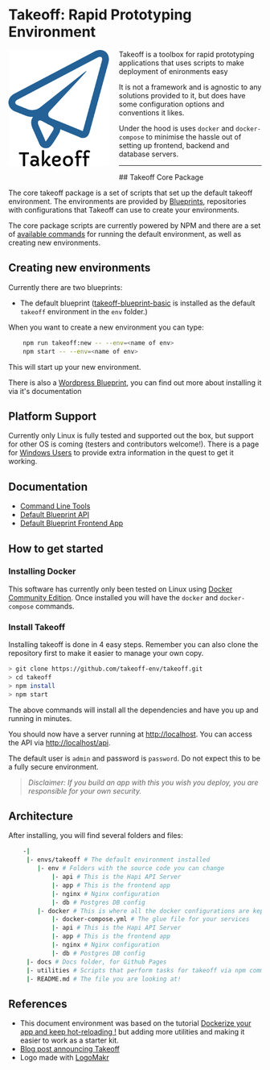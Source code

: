 # Takeoff: Rapid Prototyping Environment

<img src="docs/assets/logo.png" width="200px" align="left" style="margin-right:20px; margin-bottom:20px;" />

Takeoff is a toolbox for rapid prototyping applications that uses scripts to make deployment of enironments easy

It is not a framework and is agnostic to any solutions provided to it, but does have some configuration options and conventions it likes.

Under the hood is uses `docker` and `docker-compose` to minimise the hassle out of setting up frontend, backend and database servers.

<hr />
<div />
## Takeoff Core Package

The core takeoff package is a set of scripts that set up the default takeoff environment. The environments are provided by [Blueprints](docs/blueprints.md), repositories with configurations that Takeoff can use to create your environments.

The core package scripts are currently powered by NPM and there are a set of [available commands](docs/command-line.md) for running the default environment, as well as creating new environments.



## Creating new environments

Currently there are two blueprints:

* The default blueprint ([takeoff-blueprint-basic](https://github.com/takeoff-env/takeoff-blueprint-basic) is installed as the default `takeoff` environment in the `env` folder.)

When you want to create a new environment you can type:

```bash
    npm run takeoff:new -- --env=<name of env>
    npm start -- --env=<name of env>
```

This will start up your new environment.

There is also a [Wordpress Blueprint](https://github.com/takeoff-env/takeoff-blueprint-wordpress), you can find out more about installing it via it's documentation

## Platform Support

Currently only Linux is fully tested and supported out the box, but support for other OS is coming (testers and contributors welcome!). There is a page for [Windows Users](docs/windows-setup.md) to provide extra information in the quest to get it working.

## Documentation

* [Command Line Tools](docs/command-line.md)
* [Default Blueprint API](https://github.com/takeoff-env/takeoff-blueprint-basic/blob/master/env/api/README.md)
* [Default Blueprint Frontend App](https://github.com/takeoff-env/takeoff-blueprint-basic/blob/master/env/app/README.md)

## How to get started

### Installing Docker

This software has currently only been tested on Linux using [Docker Community Edition](https://www.docker.com/community-edition). Once installed you will have the `docker` and `docker-compose` commands.

### Install Takeoff

Installing takeoff is done in 4 easy steps.  Remember you can also clone the repository first to make it easier to manage your own copy.

```bash
> git clone https://github.com/takeoff-env/takeoff.git
> cd takeoff
> npm install
> npm start
```

The above commands will install all the dependencies and have you up and running in minutes.

You should now have a server running at [http://localhost](http://localhost). You can access the API via [http://localhost/api](http://localhost/api).

The default user is `admin` and password is `password`.  Do not expect this to be a fully secure environment.

> *Disclaimer: If you build an app with this you wish you deploy, you are responsible for your own security.*

## Architecture

After installing, you will find several folders and files:

```bash
    -|
     |- envs/takeoff # The default environment installed
        |- env # Folders with the source code you can change
            |- api # This is the Hapi API Server
            |- app # This is the frontend app
            |- nginx # Nginx configuration
            |- db # Postgres DB config
        |- docker # This is where all the docker configurations are kept
            |- docker-compose.yml # The glue file for your services
            |- api # This is the Hapi API Server
            |- app # This is the frontend app
            |- nginx # Nginx configuration
            |- db # Postgres DB config
     |- docs # Docs folder, for Github Pages
     |- utilities # Scripts that perform tasks for takeoff via npm commands
     |- README.md # The file you are looking at!
```

## References

* This document environment was based on the tutorial [Dockerize your app and keep hot-reloading !](https://blog.bam.tech/developper-news/dockerize-your-app-and-keep-hot-reloading) but adding more utilities and making it easier to work as a starter kit.
* [Blog post announcing Takeoff](https://medium.com/@tanepiper/takeoff-a-rapid-development-environment-designed-for-hack-days-9a45ae891366)
* Logo made with [LogoMakr](http://logomakr.com)

